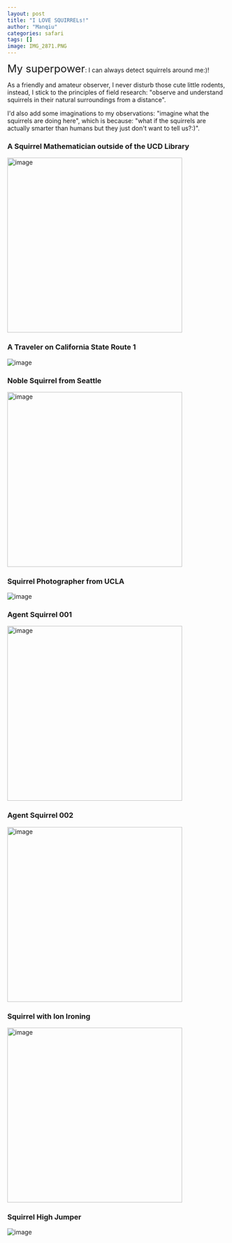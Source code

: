 ```yaml
---
layout: post
title: "I LOVE SQUIRRELs!"
author: "Manqiu"
categories: safari
tags: []
image: IMG_2871.PNG
---
```


<span style="font-size:24px;">My superpower</span>: I can always detect squirrels around me:)! 

As a friendly and amateur observer, I never disturb those cute little rodents, instead, I stick to the principles of field research: "observe and understand squirrels in their natural surroundings from a distance". 

I'd also add some imaginations to my observations: "imagine what the squirrels are doing here", which is because: "what if the squirrels are actually smarter than humans but they just don't want to tell us?:)".


### A Squirrel Mathematician outside of the UCD Library

<!-- ![image](/photo/assets/img/sq0.PNG) -->


<img src="/photo/assets/img/sq0.PNG" alt="image" width="400px">

### A Traveler on California State Route 1

![image](/photo/assets/img/sq1.PNG)

### Noble Squirrel from Seattle

<!-- ![image](/photo/assets/img/sq2.PNG) -->


<img src="/photo/assets/img/sq2.PNG" alt="image" width="400px">


### Squirrel Photographer from UCLA

![image](/photo/assets/img/sq3.PNG)


### Agent Squirrel 001

<!-- ![image](/photo/assets/img/sq4.jpeg) -->

<img src="/photo/assets/img/sq4.PNG" alt="image" width="400px">

### Agent Squirrel 002

<!-- ![image](/photo/assets/img/sq5.jpeg) -->

<img src="/photo/assets/img/sq5.PNG" alt="image" width="400px">


### Squirrel with Ion Ironing

<!-- ![image](/photo/assets/img/sq6.PNG) -->

<img src="/photo/assets/img/sq6.PNG" alt="image" width="400px">

### Squirrel High Jumper

![image](/photo/assets/img/sq7.PNG)








